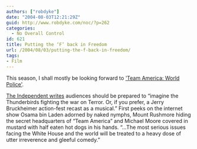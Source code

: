 ```yaml
---
authors: ["robdyke"]
date: "2004-08-03T12:21:29Z"
guid: http://www.robdyke.com/noc/?p=262
categories:
  - No Overall Control
id: 621
title: Putting the ‘F’ back in Freedom
url: /2004/08/03/putting-the-f-back-in-freedom/
tags:
- Film
---
```

This season, I shall mostly be looking forward to ['Team America: World Police'](http://www.teamamericamovie.com/).

[The Independent writes](http://enjoyment.independent.co.uk/film/news/story.jsp?story=547464) audiences should be prepared to “imagine the Thunderbirds fighting the war on Terror. Or, if you prefer, a Jerry Bruckheimer action-fest recast as a musical.” First peeks on the internet show Osama bin Laden adorned by naked nymphs, Mount Rushmore hiding the secret headquarters of “Team America” and Michael Moore covered in mustard with half eaten hot dogs in his hands. “...The most serious issues facing the White House and the world will be treated to a heavy dose of utter irreverence and gleeful comedy.”